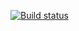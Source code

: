 [![Build status](https://ci.appveyor.com/api/projects/status/3mlf5l6pp62fhjdr?svg=true)](https://ci.appveyor.com/project/alexman-git/aqa-2-2-1-carddeliverytest-selenide)
